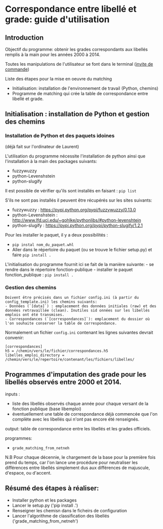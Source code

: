 # Correspondance entre libellé et grade: guide d'utilisation

## Introduction

Objectif du programme: obtenir les grades correspondants aux libellés remplis à la main pour les années 2000 à 2014.

Toutes les manipulations de l'utilisateur se font dans le terminal ([invite de commande](http://fr.wikihow.com/changer-de-r%C3%A9pertoire-dans-le-mode-de-commande))

Liste des étapes pour la mise en oeuvre du matching
  - Initialisation: installation de l'environnement de travail (Python, chemins)
  - Programme de matching qui crée la table de correspondance entre libellé et grade.


## Initialisation : installation de Python et gestion des chemins

### Installation de Python et des paquets idoines 

(déjà fait sur l'ordinateur de Laurent)

L'utilisation du programme nécessite l'installation de python ainsi que l'installation à la main des packages suivants:
- fuzzywuzzy
- python-Levenshstein
- python-slugify

Il est possible de vérifier qu'ils sont installés en faisant : `pip list`

S'ils ne sont pas installés il peuvent être récupérés sur les sites suivants:
- fuzzywuzzy : https://pypi.python.org/pypi/fuzzywuzzy/0.13.0
- python-Levenshstein : http://www.lfd.uci.edu/~gohlke/pythonlibs/#python-levenshtein
- python-slugify : https://pypi.python.org/pypi/python-slugify/1.2.1

Pour les installer le paquet, il y a deux possibilités :
- `pip instal nom_du_paquet.whl`
- Aller dans le répertoire du paquet (ou se trouve le fichier setup.py) et faire `pip install .`

L'initialisation du programme fournit ici se fait de la manière suivante:
    - se rendre dans le répertoire fonction-publique
    - installer le paquet fonction_publique : `pip install .`

### Gestion des chemins
    Doivent être précisés dans un fichier config.ini (à partir du config_template.ini) les chemins suivants:
    - Données (`[data]`) : emplacement des données initiales (raw) et des données retravaillée (clean). Inutiles sid onnées sur les libellés emplois ont été transmises.
    - Correspondances (`[correspondances]`): emplacement du dossier où l'on souhaite conserver la table de correspondance.

Normalement un fichier `config.ini` contenant les lignes suivantes devrait convenir:

```
[correspondances]
h5 = /chemin/vers/le/fichier/correspondances.h5
libelles_emploi_directory = /chemin/vers/le/repertoire/contenant/les/fichiers/libelles/
```

## Programmes d'imputation des grade pour les libellés observés entre 2000 et 2014.

inputs :
 - liste des libellés observés chaque année pour chaque versant de la fonction publique (base libemploi)
 - éventuellement une table de correspondance déjà commencée que l'on complète avec les libellés qui n'ont pas encore été renseignés.

output: table de correspondance entre les libellés et les grades officiels.

programmes:
 - `grade_matching_from_netneh`

N.B Pour chaque décennie, le chargement de la base pour la première fois prend du temps, car l'on lance une procédure pour neutraliser
les différences entre libellés simplement dus aux différences de majuscule, d'espace, ou d'accent.

##  Résumé des étapes à réaliser:

 - Installer python et les packages
 - Lancer le setup.py ('pip install .')
 - Renseigner les chemisn dans le ficheirs de configuration  
 - Lancer l'algorithme de classification des libellés ('grade_matching_from_netneh')
